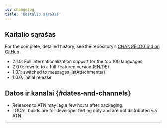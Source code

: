 ```yaml
---
id: changelog
title: 'Kaitalio sąrašas'
---
```


## Kaitalio sąrašas

For the complete, detailed history, see the repository’s
[CHANGELOG.md on GitHub](https://github.com/bitranox/Thunderbird-Reply-with-Attachments/blob/master/CHANGELOG.md).

- 2.1.0: Full internationalization support for the top 100 languages
- 2.0.0: rewrite to a full-featured version (EN/DE)
- 1.0.1: switched to messages.listAttachments()
- 1.0.0: initial release

## Datos ir kanalai {#dates-and-channels}

- Releases to ATN may lag a few hours after packaging.
- LOCAL builds are for developer testing only and are not distributed via ATN.

---
